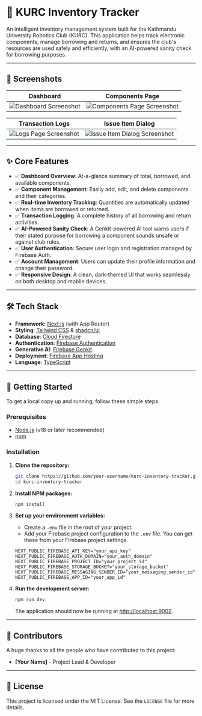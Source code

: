 
# 🤖 KURC Inventory Tracker

An intelligent inventory management system built for the Kathmandu University Robotics Club (KURC). This application helps track electronic components, manage borrowing and returns, and ensures the club's resources are used safely and efficiently, with an AI-powered sanity check for borrowing purposes.

---

## 📸 Screenshots

| Dashboard | Components Page |
| :---: | :---: |
| <img src="https://placehold.co/600x400.png" alt="Dashboard Screenshot" data-ai-hint="dashboard application" /> | <img src="https://placehold.co/600x400.png" alt="Components Page Screenshot" data-ai-hint="inventory table" /> |

| Transaction Logs | Issue Item Dialog |
| :---: | :---: |
| <img src="https://placehold.co/600x400.png" alt="Logs Page Screenshot" data-ai-hint="transaction log" /> | <img src="https://placehold.co/600x400.png" alt="Issue Item Dialog Screenshot" data-ai-hint="modal dialog" /> |


---

## ✨ Core Features

- ✅ **Dashboard Overview**: At-a-glance summary of total, borrowed, and available components.
- ✅ **Component Management**: Easily add, edit, and delete components and their categories.
- ✅ **Real-time Inventory Tracking**: Quantities are automatically updated when items are borrowed or returned.
- ✅ **Transaction Logging**: A complete history of all borrowing and return activities.
- ✅ **AI-Powered Sanity Check**: A Genkit-powered AI tool warns users if their stated purpose for borrowing a component sounds unsafe or against club rules.
- ✅ **User Authentication**: Secure user login and registration managed by Firebase Auth.
- ✅ **Account Management**: Users can update their profile information and change their password.
- ✅ **Responsive Design**: A clean, dark-themed UI that works seamlessly on both desktop and mobile devices.

---

## 🛠️ Tech Stack

- **Framework**: [Next.js](https://nextjs.org/) (with App Router)
- **Styling**: [Tailwind CSS](https://tailwindcss.com/) & [shadcn/ui](https://ui.shadcn.com/)
- **Database**: [Cloud Firestore](https://firebase.google.com/docs/firestore)
- **Authentication**: [Firebase Authentication](https://firebase.google.com/docs/auth)
- **Generative AI**: [Firebase Genkit](https://firebase.google.com/docs/genkit)
- **Deployment**: [Firebase App Hosting](https://firebase.google.com/docs/app-hosting)
- **Language**: [TypeScript](https://www.typescriptlang.org/)

---

## 🚀 Getting Started

To get a local copy up and running, follow these simple steps.

### Prerequisites

- [Node.js](https://nodejs.org/) (v18 or later recommended)
- [npm](https://www.npmjs.com/)

### Installation

1.  **Clone the repository:**
    ```sh
    git clone https://github.com/your-username/kurc-inventory-tracker.git
    cd kurc-inventory-tracker
    ```

2.  **Install NPM packages:**
    ```sh
    npm install
    ```

3.  **Set up your environment variables:**
    - Create a `.env` file in the root of your project.
    - Add your Firebase project configuration to the `.env` file. You can get these from your Firebase project settings.

    ```env
    NEXT_PUBLIC_FIREBASE_API_KEY="your_api_key"
    NEXT_PUBLIC_FIREBASE_AUTH_DOMAIN="your_auth_domain"
    NEXT_PUBLIC_FIREBASE_PROJECT_ID="your_project_id"
    NEXT_PUBLIC_FIREBASE_STORAGE_BUCKET="your_storage_bucket"
    NEXT_PUBLIC_FIREBASE_MESSAGING_SENDER_ID="your_messaging_sender_id"
    NEXT_PUBLIC_FIREBASE_APP_ID="your_app_id"
    ```

4.  **Run the development server:**
    ```sh
    npm run dev
    ```

    The application should now be running at [http://localhost:9002](http://localhost:9002).

---

## 🤝 Contributors

A huge thanks to all the people who have contributed to this project:

- **[Your Name]** - Project Lead & Developer
  <!-- Add more contributors here -->

---

## 📜 License

This project is licensed under the MIT License. See the `LICENSE` file for more details.
